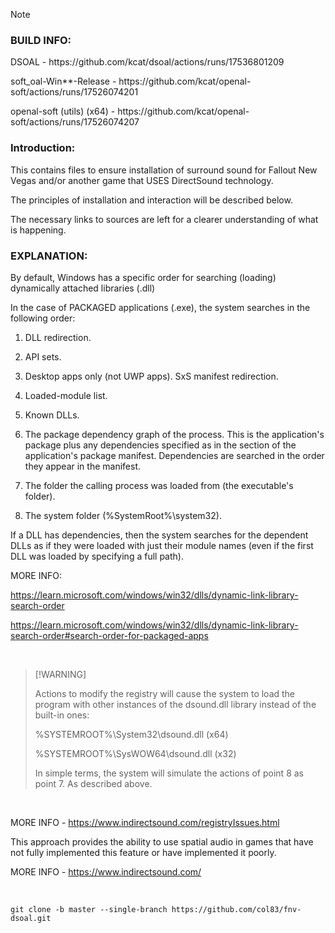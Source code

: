 > [!NOTE]
> <h3>BUILD INFO:</h3> <p>
> DSOAL - https://github.com/kcat/dsoal/actions/runs/17536801209 <p>
> soft_oal-Win**-Release - https://github.com/kcat/openal-soft/actions/runs/17526074201 <p>
> openal-soft (utils) (x64) - https://github.com/kcat/openal-soft/actions/runs/17526074207


<h3>Introduction:</h3>

This contains files to ensure installation of surround sound for Fallout New Vegas and/or another game that USES DirectSound technology.

The principles of installation and interaction will be described below.

The necessary links to sources are left for a clearer understanding of what is happening.

<h3>EXPLANATION:</h3>

By default, Windows has a specific order for searching (loading) dynamically attached libraries (.dll)

In the case of PACKAGED applications (.exe), the system searches in the following order:

1. DLL redirection.
2. API sets.
3. Desktop apps only (not UWP apps). SxS manifest redirection.
4. Loaded-module list.
5. Known DLLs.

6. The package dependency graph of the process. This is the application's package plus any dependencies specified as <PackageDependency> in the <Dependencies> section of the application's package manifest. Dependencies are searched in the order they appear in the manifest.

7. The folder the calling process was loaded from (the executable's folder).
8. The system folder (%SystemRoot%\system32).

If a DLL has dependencies, then the system searches for the dependent DLLs as if they were loaded with just their module names (even if the first DLL was loaded by specifying a full path).

MORE INFO:

https://learn.microsoft.com/windows/win32/dlls/dynamic-link-library-search-order

https://learn.microsoft.com/windows/win32/dlls/dynamic-link-library-search-order#search-order-for-packaged-apps

<br>

> [!WARNING] <p>
> Actions to modify the registry will cause the system to load the program with other instances of the dsound.dll library instead of the built-in ones: <p>
> %SYSTEMROOT%\System32\dsound.dll (x64) <p>
> %SYSTEMROOT%\SysWOW64\dsound.dll (x32) <p>
> In simple terms, the system will simulate the actions of point 8 as point 7. As described above.

<br>

MORE INFO - https://www.indirectsound.com/registryIssues.html

This approach provides the ability to use spatial audio in games that have not fully implemented this feature or have implemented it poorly.

MORE INFO - https://www.indirectsound.com/

<br>

```
git clone -b master --single-branch https://github.com/col83/fnv-dsoal.git
```
